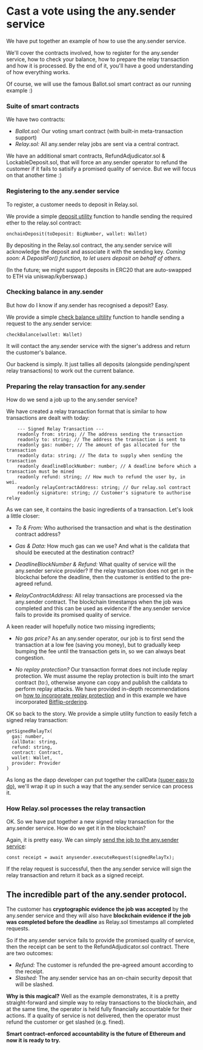 # Cast a vote using the any.sender service

We have put together an example of how to use the any.sender service.

We'll cover the contracts involved, how to register for the any.sender service, how to check your balance, how to prepare the relay transaction and how it is processed. By the end of it, you'll have a good understanding of how everything works. 

Of course, we will use the famous Ballot.sol smart contract as our running example :) 

### Suite of smart contracts

We have two contracts:
- *Ballot.sol:* Our voting smart contract (with built-in meta-transaction support)
- *Relay.sol:* All any.sender relay jobs are sent via a central contract. 

We have an additional smart contracts, RefundAdjudicator.sol & LockableDeposit.sol, that will force an any.sender operator to refund the customer if it fails to satisify a promised quality of service. But we will focus on that another time :) 

### Registering to the any.sender service 

To register, a customer needs to deposit in Relay.sol. 

We provide a simple [deposit utility](https://github.com/stonecoldpat/anysender-voting/blob/master/src/ts/anysender-utils.ts#L23) function to handle sending the required ether to the relay.sol contract:

```
onchainDeposit(toDeposit: BigNumber, wallet: Wallet)
````

By depositing in the Relay.sol contract, the any.sender service will acknowledge the deposit and associate it with the sending key. *Coming soon: A DepositFor() function, to let users deposit on behalf of others.*

(In the future; we might support deposits in ERC20 that are auto-swapped to ETH via uniswap/kyberswap.)

### Checking balance in any.sender

But how do I know if any.sender has recognised a deposit? Easy. 

We provide a simple [check balance ultility](https://github.com/stonecoldpat/anysender-voting/blob/master/src/ts/anysender-utils.ts#L88) function to handle sending a request to the any.sender service: 

```
checkBalance(wallet: Wallet) 
```

It will contact the any.sender service with the signer's address and return the customer's balance.

Our backend is simply. It just tallies all deposits (alongside pending/spent relay transactions) to work out the current balance. 

### Preparing the relay transaction for any.sender

How do we send a job up to the any.sender service? 

We have created a relay transaction format that is similar to how transactions are dealt with today: 

```
    --- Signed Relay Transaction --- 
    readonly from: string; // The address sending the transaction
    readonly to: string; // The address the transaction is sent to
    readonly gas: number; // The amount of gas allocated for the transaction
    readonly data: string; // The data to supply when sending the transaction
    readonly deadlineBlockNumber: number; // A deadline before which a transaction must be mined 
    readonly refund: string; // How much to refund the user by, in wei.
    readonly relayContractAddress: string; // Our relay.sol contract 
    readonly signature: string; // Customer's signature to authorise relay
 ```
 
As we can see, it contains the basic ingredients of a transaction. Let's look a little closer: 

- *To & From:* Who authorised the transaction and what is the destination contract address? 

- *Gas & Data:* How much gas can we use? And what is the calldata that should be executed at the destination contract? 

- *DeadlineBlockNumber & Refund:* What quality of service will the any.sender service provider? If the relay transaction does not get in the blockchai before the deadline, then the customer is entitled to the pre-agreed refund. 

- *RelayContractAddress:* All relay transactions are processed via the any.sender contract. The blockchain timestamps when the job was completed and this can be used as evidence if the any.sender service fails to provide its promised quality of service. 

A keen reader will hopefully notice two missing ingredients; 

- *No gas price?* As an any.sender operator, our job is to first send the transaction at a low fee (saving you money), but to gradually keep bumping the fee until the transaction gets in, so we can always beat congestion. 

- *No replay protection?* Our transaction format does not include replay protection. We must assume the replay protection is built into the smart contract (to:), otherwise anyone can copy and publish the calldata to perform replay attacks. We have provided in-depth recommendations on [how to incorporate replay protection](https://github.com/PISAresearch/metamask-comp) and in this example we have incorporated [Bitflip-ordering](https://github.com/stonecoldpat/anysender-voting/blob/master/src/ts/anysender-utils.ts#L48). 

OK so back to the story. We provide a simple utility function to easily fetch a signed relay transaction: 

```
getSignedRelayTx(
  gas: number,
  callData: string,
  refund: string,
  contract: Contract,
  wallet: Wallet,
  provider: Provider
)
```

As long as the dapp developer can put together the callData [(super easy to do)](https://github.com/stonecoldpat/anysender-voting/blob/master/src/ts/vote.ts#L138), we'll wrap it up in such a way that the any.sender service can process it. 

### How Relay.sol processes the relay transaction 

OK. So we have put together a new signed relay transaction for the any.sender service. How do we get it in the blockchain?

Again, it is pretty easy. We can simply [send the job to the any.sender service](https://github.com/stonecoldpat/anysender-voting/blob/master/src/ts/vote.ts#L155): 

```
const receipt = await anysender.executeRequest(signedRelayTx);
```

If the relay request is successful, then the any.sender service will sign the relay transaction and return it back as a signed receipt. 

## The incredible part of the any.sender protocol. 

The customer has **cryptographic evidence the job was accepted** by the any.sender service and they will also have **blockchain evidence if the job was completed before the deadline** as Relay.sol timestamps all completed requests.

So if the any.sender service fails to provide the promised quality of service, then the receipt can be sent to the RefundAdjudicator.sol contract. There are two outcomes:

- *Refund:* The customer is refunded the pre-agreed amount according to the receipt. 
- *Slashed:* The any.sender service has an on-chain security deposit that will be slashed. 

**Why is this magical?** Well as the example demonstrates, it is a pretty straight-forward and simple way to relay transactions to the blockchain, and at the same time, the operator is held fully financially accountable for their actions. If a quality of service is not delivered, then the operator must refund the customer or get slashed (e.g. fined). 

**Smart contract-enforced accountability is the future of Ethereum and now it is ready to try.**


